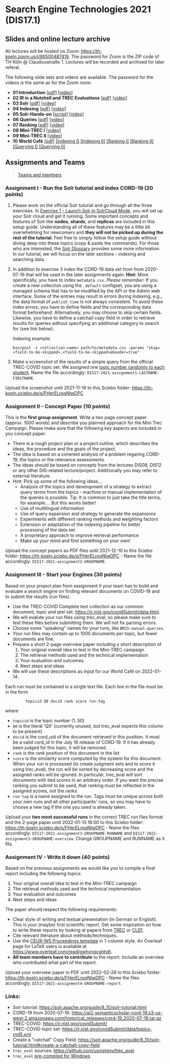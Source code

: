 # Search Engine Technologies 2021 (DIS17.1)

## Slides and online lecture archive

All lectures will be hosted on Zoom: https://th-koeln.zoom.us/j/86500487419. The password for Zoom is the ZIP code of TH Köln @ Claudiusstraße 1. Lectures will be recorded and archived for later referal.

The following slide sets and videos are available. The password for the videos is the same as for the Zoom room.

* **01 Introduction** [[pdf]](slides/DIS17-01-introduction.pdf) [[video]](https://th-koeln.sciebo.de/s/zkxwDLmIf3RnFsL)
* **02 IR in a Nutshell and TREC Evaluations** [[pdf]](slides/DIS17-02-IR-Nutshell.pdf) [[video]](https://th-koeln.sciebo.de/s/5UlwblJSHsaqzTM)
* **03 Solr** [[pdf]](slides/DIS17-03-Solr.pdf) [[video]](https://th-koeln.sciebo.de/s/LCdBeIX4P2uPicY)
* **04 Indexing** [[pdf]](slides/DIS17-04-Indexing.pdf) [[video]](https://th-koeln.sciebo.de/s/D8DZUZHCmVUMb7E)
* **05 Solr-Hands-on**  [[script]](https://github.com/irgroup-classrooms/dis17-2021/blob/main/src/simple-run.py) [[video]](https://th-koeln.sciebo.de/s/zl6thuzMSKB9cg2)
* **06 Queries** [[pdf]](slides/DIS17-06-Queries.pdf) [[video]](https://th-koeln.sciebo.de/s/dZ5HXn7LmCvXav1)
* **07 Ranking** [[pdf]](slides/DIS17-07-Ranking.pdf) [[video]](https://th-koeln.sciebo.de/s/NvDsWWKTeYeAQDP)
* **08 Mini-TREC I** [[video]](https://th-koeln.sciebo.de/s/qAegnQcJFSPncjr)
* **09 Mini-TREC II** [[video]](https://th-koeln.sciebo.de/s/XX41g12SN9hoJYd)
* **10 World Café** [[pdf]](slides/DIS17-10-WorldCafe.pdf) [[Indexing I]](https://docs.google.com/document/d/1-iVhHXrXKlVBO61EOzLC617JPOhsFDBC8E_j1BLRz0Q/edit?usp=sharing) [[Indexing II]](https://docs.google.com/document/d/1b66n1VdY7UDPqCUaIwqftDDQrjE0ViJmxb_aytCiDUs/edit?usp=sharing) [[Ranking I]](https://docs.google.com/document/d/1oHHcT499xeog4Lm0x2jbDjOchpU08oop-mk-QcgMvl0/edit?usp=sharing) [[Ranking II]](https://docs.google.com/document/d/1KSpD2pMuLohX18vzpi24Tq6lZfxAuhC6a10m1dSn8d0/edit?usp=sharing) [[Querying I]](https://docs.google.com/document/d/1a8eb0MfDa25ztph-ad13x7ryjqmffCNFa9jKonqU3To/edit?usp=sharing) [[Querying II]](https://docs.google.com/document/d/1FdhdX3q3WBYbeAZh0RidFwAg0yZaTS7VpLrIkDsqxhI/edit?usp=sharing)

## Assignments and Teams

> [Teams and members](https://github.com/irgroup-classrooms/dis17-2021/blob/main/teams.md)

### Assignment I - Run the Solr tutorial and index CORD-19 (20 points)

1. Please work on the official Solr tutorial and go through all the three exercises. In [Exercise 1 - Launch Solr in SolrCloud Mode](https://solr.apache.org/guide/8_10/solr-tutorial.html#launch-solr-in-solrcloud-mode), you will set up your Solr cloud and get it running. Some important concepts and features of Solr like **nodes**, **shards**, and **replicas** are included in this setup guide. Understanding all of these features may be a little bit overwhelming for newcomers and **they will not be picked up during the rest of the tutorial**. Feel free to simply follow the setup guide without diving deep into these topics (copy & paste the commands). For those who are interested, the [Solr Glossary](https://solr.apache.org/guide/8_10/solr-glossary.html) provides some more information. In our tutorial, we will focus on the later sections - indexing and searching data.
2. In addition to exercise 3 index the CORD-19 data set from from 2020-07-16 that will be used in the later assignments again. **Hint:** More specifically, you have to index `metadata.csv`. *Please remember:* If you create a new collection using the `_default` configset, you are using a managed schema that has to be modified by the API or the Admin web interface. Some of the entries may result in errors during indexing, e.g., the data format of `publish_time` is not always consistent. To avoid these index errors, you have to define fields and the corresponding data format beforehand. Alternatively, you may choose to skip certain fields. Likewise, you have to define a catchall copy field in order to retrieve results for queries without specifying an additional category to search for (see link below).
    
    Indexing example: 
    ```
    bin/post -c <collection-name> path/to/metadata.csv -params "skip=<field-to-be-skipped>,<field-to-be-skipped>&header=true"
    ```
3. Make a screenshot of the results of a simple query from the official TREC-COVID topic set. We assigned one [topic number randomly to each student](topic-student.md). Name the file accordingly: `DIS17-2021-assignment1-LASTNAME-FIRSTNAME`.

Upload the screenshot until 2021-11-19 to this Sciebo folder: https://th-koeln.sciebo.de/s/FHerELroqNlwDPC

### Assignment II - Concept Paper (10 points)

This is the __first group assignment__. Write a two page concept paper (approx. 1000 words) and describe you planned approach for the Mini Trec Campaign. Please make sure that the following key aspects are included in you concept paper:

- There is a rough project plan or a project outline, which describes the ideas, the procedure and the goals of the project. 
- The idea is based on a coherent analysis of a problem regaring CORD-19, the topics or the relevance assessments.
- The ideas should be based on concepts from the lectures DIS08, DIS12 or any other DIS-related lecture/project. Additionally you may refer to external literature.
- Hint: Pick up some of the following ideas...
  - Analysis of the topics and development of a strategy to extract query terms from the topics - machine or manual implementation of the queries is possible. Tip: It is common to just take the title terms, for example.... But this works better!
  - Use of multilingual information
  - Use of query expansion and strategy to generate the expansions
  - Experiments with different ranking methods and weighting factors
  - Extension or adaptation of the indexing pipeline for better processing of the data set
  - A proprietary approach to improve retrieval performance
  - Make up your mind and find something on your own!

Upload the concept papers as PDF files until 2021-12-10 to this Sciebo folder: https://th-koeln.sciebo.de/s/FHerELroqNlwDPC - Name the file accordingly: `DIS17-2021-assignment2-GROUPNAME`.

### Assignment III - Start your Engines (30 points)

Based on your project plan from assignment II your team has to build and evaluate a search engine on finding relevant documents on COVID-19 and to submit the results (run files). 

- Use the TREC-COVID Complete test collection as our common document, topic and qrel set: https://ir.nist.gov/covidSubmit/data.html. 
- We will evalute your run files using trec_eval, so please make sure to test these files before submitting them. We will not fix parsing errors. 
- Choose some "speaking" names for your runs, like `BM25-manual-queries`.
- Your run files may contain up to 1000 documents per topic, but fewer documents are fine.
- Prepare a short 2-page overview paper including a short description of 
  1. Your original overall idea to test in the Mini-TREC campaign
  2. The retrieval methods used and the technical implementation
  3. Your evaluation and outcomes
  4. Next steps and ideas
- We will use these descriptions as input for our World Café on 2022-01-14. 

Each run must be contained in a single text file. Each line in the file must be in the form
```
         topicid Q0 docid rank score run-tag
```
where 
  - `topicid` is the topic number (1..50)
  - `Q0` is the literal 'Q0' (currently unused, but trec_eval expects this column to be present)
  - `docid` is the cord_uid of the document retrieved in this position. It must be a valid cord_id in the July 16 release of CORD-19. If it has already been judged for this topic, it will be removed.
  - `rank` is the rank position of this document in the list
  - `score` is the similarity score computed by the system for this document. When your run is processed (to create judgment sets and to score it using trec_eval), the run will be sorted by decreasing score and the assigned ranks will be ignored. In particular, trec_eval will sort documents with tied scores in an arbitrary order. If you want the precise ranking you submit to be used, that ranking must be reflected in the assigned scores, not the ranks.
  - `run-tag`	is a name assigned to the run. Tags must be unique across both your own runs and all other participants' runs, so you may have to choose a new tag if the one you used is already taken. 
  
Upload your __two most successful runs__ in the correct TREC run files format and the 2-page paper until 2022-01-13 16:00 to this Sciebo folder: https://th-koeln.sciebo.de/s/FHerELroqNlwDPC - Name the files accordingly: `DIS17-2021-assignment3-GROUPNAME-RUNNAME` and `DIS17-2021-assignment3-GROUPNAME-overview`. Change GROUPNAME and RUNNAME as it fits.

### Assignment IV - Write it down (40 points)

Based on the previous assignments we would like you to compile a final report including the following topics:

  1. Your original overall idea to test in the Mini-TREC campaign
  2. The retrieval methods used and the technical implementation
  3. Your evaluation and outcomes
  4. Next steps and ideas

The paper should respect the following requirements:

- Clear style of writing and textual presentation (in German or English). This is your (maybe) first scientific report. Get some inspiration on how to write these reports by looking at papers from [TREC](https://trec.nist.gov/proceedings/proceedings.html) or [CLEF](http://ceur-ws.org/Vol-2936/). 
- Cite relevant literature about methods/techniques.
- Use the [CEUR-WS Proceedings template](http://ceur-ws.org/Vol-XXX/CEURART.zip) in 1-column style. An Overleaf page for LaTeX users is available at https://www.overleaf.com/read/gwhxnqcghhdt.
- __All team members have to contribute__ to the report. Include an overview who contributed what part of the report. 

Upload your overview paper in PDF until 2022-02-28 to this Sciebo folder: https://th-koeln.sciebo.de/s/FHerELroqNlwDPC - Name the files accordingly: `DIS17-2021-assignment4-GROUPNAME-report`.

### Links: 
- Solr tutorial: https://solr.apache.org/guide/8_10/solr-tutorial.html
- CORD-19 from 2020-07-16: https://ai2-semanticscholar-cord-19.s3-us-west-2.amazonaws.com/historical_releases/cord-19_2020-07-16.tar.gz
- TREC-COVID: https://ir.nist.gov/covidSubmit/
- TREC-COVID topic set: https://ir.nist.gov/covidSubmit/data/topics-rnd5.xml
- Create a "catchall" Copy Field: https://solr.apache.org/guide/8_10/solr-tutorial.html#create-a-catchall-copy-field
- `trec_eval` sources: https://github.com/usnistgov/trec_eval
- `trec_eval` [pre-compiled for Windows](download/trec_eval_win32.zip)

